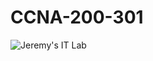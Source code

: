 # CCNA-200-301

![Jeremy's IT Lab](https://github.com/user-attachments/assets/25049b8e-4aa3-4dea-a3ae-7d16f5da63cb)

